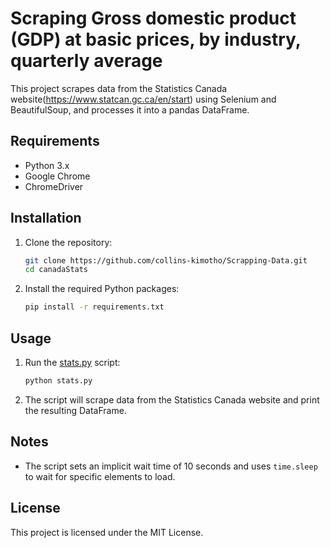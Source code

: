 # Scraping Gross domestic product (GDP) at basic prices, by industry, quarterly average 

This project scrapes data from the Statistics Canada website(https://www.statcan.gc.ca/en/start) using Selenium and BeautifulSoup, and processes it into a pandas DataFrame.

## Requirements

- Python 3.x
- Google Chrome
- ChromeDriver

## Installation

1. Clone the repository:
    ```sh
    git clone https://github.com/collins-kimotho/Scrapping-Data.git
    cd canadaStats
    ```

2. Install the required Python packages:
    ```sh
    pip install -r requirements.txt
    ```

## Usage

1. Run the [stats.py](stats.py) script:
    ```sh
    python stats.py
    ```

2. The script will scrape data from the Statistics Canada website and print the resulting DataFrame.


## Notes

- The script sets an implicit wait time of 10 seconds and uses `time.sleep` to wait for specific elements to load.

## License

This project is licensed under the MIT License.
